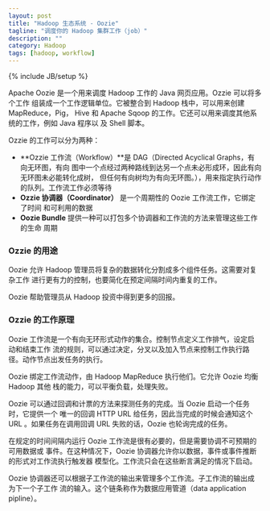 ```yaml
---
layout: post
title: "Hadoop 生态系统 - Oozie"
tagline: "调度你的 Hadoop 集群工作（job）"
description: ""
category: Hadoop
tags: [hadoop, workflow]
---
```

{% include JB/setup %}

Apache Oozie 是一个用来调度 Hadoop 工作的 Java 网页应用。Ozzie 可以将多个工作
组装成一个工作逻辑单位。它被整合到 Hadoop 栈中，可以用来创建 MapReduce，Pig，
Hive 和 Apache Sqoop 的工作。它还可以用来调度其他系统的工作，例如 Java 程序以
及 Shell 脚本。

Ozzie 的工作可以分为两种：

+ **Ozzie 工作流（Workflow）**是 DAG（Directed Acyclical Graphs，有向无环图，有向
图中一个点经过两种路线到达另一个点未必形成环，因此有向无环图未必能转化成树，
但任何有向树均为有向无环图。），用来指定执行动作的队列。工作流工作必须等待
+ **Ozzie 协调器（Coordinator）** 是一个周期性的 Oozie 工作流工作，它绑定了时间
和可利用的数据
+ **Oozie Bundle** 提供一种可以打包多个协调器和工作流的方法来管理这些工作的生命
周期

### Ozzie 的用途

Oozie 允许 Hadoop 管理员将复杂的数据转化分割成多个组件任务。这需要对复杂工作
进行更有力的控制，也要简化在预定间隔时间内重复的工作。

Oozie 帮助管理员从 Hadoop 投资中得到更多的回报。

### Ozzie 的工作原理

Oozie 工作流是一个有向无环形式动作的集合。控制节点定义工作排气，设定启动和结束工作
流的规则，可以通过决定，分叉以及加入节点来控制工作执行路径。动作节点出发任务的执行。

Oozie 绑定工作流动作，由 Hadoop MapReduce 执行他们。它允许 Oozie 均衡 Hadoop 其他
栈的能力，可以平衡负载，处理失败。

Oozie 可以通过回调和计票的方法来探测任务的完成。当 Oozie 启动一个任务时，它提供一个
唯一的回调 HTTP URL 给任务，因此当完成的时候会通知这个 URL 。如果任务在调用回调 URL
失败的话，Oozie 也轮询完成的任务。

在规定的时间间隔内运行 Oozie 工作流是很有必要的，但是需要协调不可预期的可用数据或
事件。在这种情况下，Oozie 协调器允许你以数据，事件或事件推断的形式对工作流执行触发器
模型化。工作流只会在这些断言满足的情况下启动。

Oozie 协调器还可以根据子工作流的输出来管理多个工作流。子工作流的输出成为下一个子工作
流的输入。这个链条称作为数据应用管道（data application pipline）。
